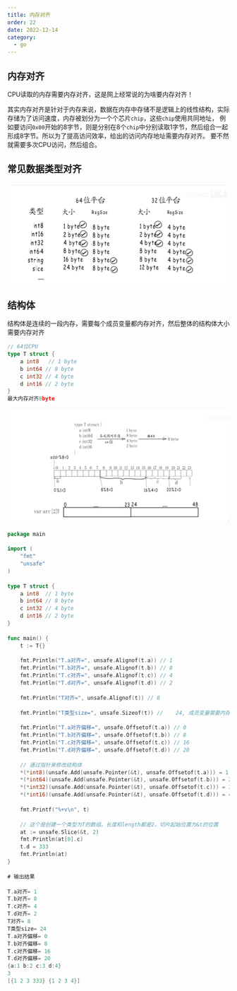 ```yaml
---
title: 内存对齐
order: 22
date: 2022-12-14
category:
  - go
---
```


## 内存对齐

CPU读取的内存需要内存对齐，这是网上经常说的为啥要内存对齐！

其实内存对齐是针对于内存来说，数据在内存中存储不是逻辑上的线性结构，实际存储为了访问速度，内存被划分为一个个芯片`chip`，这些`chip`使用共同地址，
例如要访问`0x00`开始的8字节，则是分别在8个`chip`中分别读取1字节，然后组合一起形成8字节。所以为了提高访问效率，给出的访问内存地址需要内存对齐。
要不然就需要多次CPU访问，然后组合。

## 常见数据类型对齐

![](./assets/memory-align.png)

## 结构体

结构体是连续的一段内存，需要每个成员变量都内存对齐，然后整体的结构体大小需要内存对齐

```go
// 64位CPU
type T struct {
	a int8   // 1 byte
	b int64 // 8 byte   
	c int32 // 4 byte
	d int16 // 2 byte
}
最大内存对齐8byte
```

![](./assets/struct-memory-align.png)

```go
package main

import (
	"fmt"
	"unsafe"
)

type T struct {
	a int8  // 1 byte
	b int64 // 8 byte
	c int32 // 4 byte
	d int16 // 2 byte
}

func main() {
	t := T{}

	fmt.Println("T.a对齐=", unsafe.Alignof(t.a)) // 1
	fmt.Println("T.b对齐=", unsafe.Alignof(t.b)) // 8
	fmt.Println("T.c对齐=", unsafe.Alignof(t.c)) // 4
	fmt.Println("T.d对齐=", unsafe.Alignof(t.d)) // 2

	fmt.Println("T对齐=", unsafe.Alignof(t)) // 8

	fmt.Println("T类型size=", unsafe.Sizeof(t)) //	24, 成员变量需要内存对齐，然后整体的T需要内存对齐（这个是为了如果定义一个T类型的数组)

	fmt.Println("T.a对齐偏移=", unsafe.Offsetof(t.a)) // 0
	fmt.Println("T.b对齐偏移=", unsafe.Offsetof(t.b)) // 8
	fmt.Println("T.c对齐偏移=", unsafe.Offsetof(t.c)) // 16
	fmt.Println("T.d对齐偏移=", unsafe.Offsetof(t.d)) // 20

	// 通过指针来修改结构体
	*(*int8)(unsafe.Add(unsafe.Pointer(&t), unsafe.Offsetof(t.a))) = 1
	*(*int64)(unsafe.Add(unsafe.Pointer(&t), unsafe.Offsetof(t.b))) = 2
	*(*int32)(unsafe.Add(unsafe.Pointer(&t), unsafe.Offsetof(t.c))) = 3
	*(*int16)(unsafe.Add(unsafe.Pointer(&t), unsafe.Offsetof(t.d))) = 4

	fmt.Printf("%+v\n", t)

	// 这个是创建一个类型为T的数组，长度和length都是2，切片起始位置为&t的位置
	at := unsafe.Slice(&t, 2)
	fmt.Println(at[0].c)
	t.d = 333
	fmt.Println(at)
}

# 输出结果

T.a对齐= 1
T.b对齐= 8
T.c对齐= 4
T.d对齐= 2
T对齐= 8
T类型size= 24
T.a对齐偏移= 0
T.b对齐偏移= 8
T.c对齐偏移= 16
T.d对齐偏移= 20
{a:1 b:2 c:3 d:4}
3
[{1 2 3 333} {1 2 3 4}]

```
